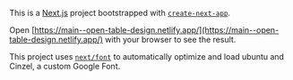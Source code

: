This is a [Next.js](https://nextjs.org/) project bootstrapped with [`create-next-app`](https://github.com/vercel/next.js/tree/canary/packages/create-next-app).



Open [https://main--open-table-design.netlify.app/](https://main--open-table-design.netlify.app/) with your browser to see the result.


This project uses [`next/font`](https://nextjs.org/docs/basic-features/font-optimization) to automatically optimize and load ubuntu and Cinzel, a custom Google Font.
